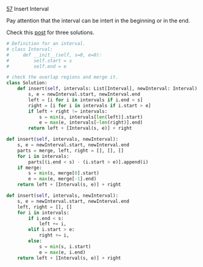 [57](https://leetcode.com/problems/insert-interval/) Insert Interval

Pay attention that the interval can be intert in the beginning or in the end.

Check this [post](https://leetcode.com/problems/insert-interval/discuss/21622/7%2B-lines-3-easy-solutions) for three solutions.

```python
# Definition for an interval.
# class Interval:
#     def __init__(self, s=0, e=0):
#         self.start = s
#         self.end = e

# check the overlap regions and merge it.
class Solution:
    def insert(self, intervals: List[Interval], newInterval: Interval) -> List[Interval]:
        s, e = newInterval.start, newInterval.end
        left = [i for i in intervals if i.end < s]
        right = [i for i in intervals if i.start > e]
        if left + right != intervals:
            s = min(s, intervals[len(left)].start)
            e = max(e, intervals[~len(right)].end)
        return left + [Interval(s, e)] + right
```

```python
def insert(self, intervals, newInterval):
    s, e = newInterval.start, newInterval.end
    parts = merge, left, right = [], [], []
    for i in intervals:
        parts[(i.end < s) - (i.start > e)].append(i)
    if merge:
        s = min(s, merge[0].start)
        e = max(e, merge[-1].end)
    return left + [Interval(s, e)] + right
```

```python
def insert(self, intervals, newInterval):
    s, e = newInterval.start, newInterval.end
    left, right = [], []
    for i in intervals:
        if i.end < s:
            left += i,
        elif i.start > e:
            right += i,
        else:
            s = min(s, i.start)
            e = max(e, i.end)
    return left + [Interval(s, e)] + right
```